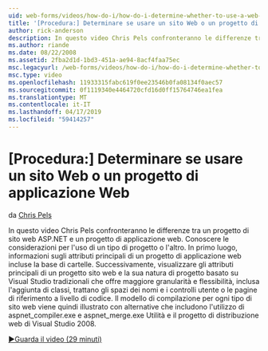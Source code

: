 ```yaml
---
uid: web-forms/videos/how-do-i/how-do-i-determine-whether-to-use-a-web-site-or-a-web-application-project
title: '[Procedura:] Determinare se usare un sito Web o un progetto di applicazione Web | Microsoft Docs'
author: rick-anderson
description: In questo video Chris Pels confronteranno le differenze tra un progetto di sito web ASP.NET e un progetto di applicazione web. Conoscere le considerazioni per l'uso di...
ms.author: riande
ms.date: 08/22/2008
ms.assetid: 2fba2d1d-1bd3-451a-ae94-8acf4faa75ec
msc.legacyurl: /web-forms/videos/how-do-i/how-do-i-determine-whether-to-use-a-web-site-or-a-web-application-project
msc.type: video
ms.openlocfilehash: 11933315fabc619f0ee23546b0fa08134f0aec57
ms.sourcegitcommit: 0f1119340e4464720cfd16d0ff15764746ea1fea
ms.translationtype: MT
ms.contentlocale: it-IT
ms.lasthandoff: 04/17/2019
ms.locfileid: "59414257"
---
```

# <a name="how-do-i-determine-whether-to-use-a-web-site-or-a-web-application-project"></a>[Procedura:] Determinare se usare un sito Web o un progetto di applicazione Web

da [Chris Pels](https://twitter.com/chrispels)

In questo video Chris Pels confronteranno le differenze tra un progetto di sito web ASP.NET e un progetto di applicazione web. Conoscere le considerazioni per l'uso di un tipo di progetto o l'altro. In primo luogo, informazioni sugli attributi principali di un progetto di applicazione web incluse la base di cartelle. Successivamente, visualizzare gli attributi principali di un progetto sito web e la sua natura di progetto basato su Visual Studio tradizionali che offre maggiore granularità e flessibilità, inclusa l'aggiunta di classi, trattano gli spazi dei nomi e i controlli utente o le pagine di riferimento a livello di codice. Il modello di compilazione per ogni tipo di sito web viene quindi illustrato con alternative che includono l'utilizzo di aspnet\_compiler.exe e aspnet\_merge.exe Utilità e il progetto di distribuzione web di Visual Studio 2008.

[&#9654;Guarda il video (29 minuti)](https://channel9.msdn.com/Blogs/ASP-NET-Site-Videos/how-do-i-determine-whether-to-use-a-web-site-or-a-web-application-project)
